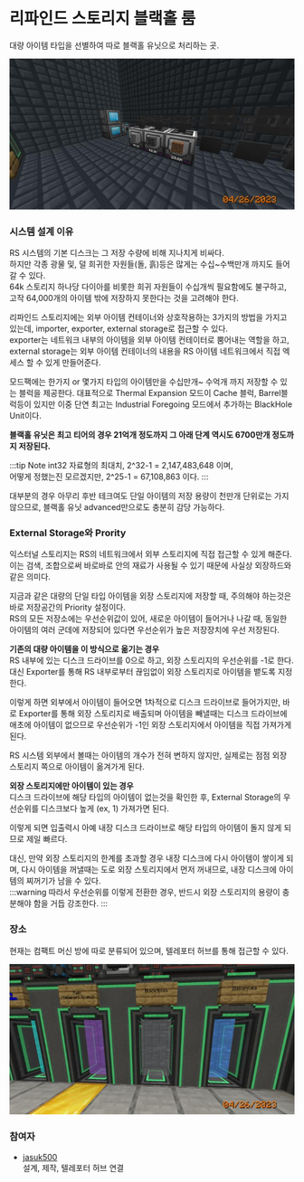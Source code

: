 # 리파인드 스토리지 블랙홀 룸

대량 아이템 타입을 선별하여 따로 블랙홀 유닛으로 처리하는 곳.

![asdf](../../asset/systems/rs_black_hole/main.jpg)

### 시스템 설계 이유
RS 시스템의 기본 디스크는 그 저장 수량에 비해 지나치게 비싸다.  
하지만 각종 광물 및, 덜 희귀한 자원들(돌, 흙)등은 많게는 수십~수백만개 까지도 들어갈 수 있다.  
64k 스토리지 하나당 다이아를 비롯한 희귀 자원들이 수십개씩 필요함에도 불구하고, 
고작 64,000개의 아이템 밖에 저장하지 못한다는 것을 고려해야 한다.

리파인드 스토리지에는 외부 아이템 컨테이너와 상호작용하는 3가지의 방법을 가지고 있는데,
importer, exporter, external storage로 접근할 수 있다.  
exporter는 네트워크 내부의 아이템을 외부 아이템 컨테이터로 뿜어내는 역할을 하고,
external storage는 외부 아이템 컨테이너의 내용을 RS 아이템 네트워크에서 직접 엑세스 할 수 있게 만들어준다.

모드팩에는 한가지 or 몇가지 타입의 아이템만을 수십만개~ 수억개 까지 저장할 수 있는 블럭을 제공한다.
대표적으로 Thermal Expansion 모드이 Cache 블럭, Barrel블럭등이 있지만 
이중 단연 최고는 Industrial Foregoing 모드에서 추가하는 BlackHole Unit이다.

**블랙홀 유닛은 최고 티어의 경우 21억개 정도까지 그 아래 단계 역시도 6700만개 정도까지 저장된다.**

:::tip Note
int32 자료형의 최대치, 2^32-1 = 2,147,483,648 이며,  
어떻게 정했는진 모르겠지만, 2^25-1 = 67,108,863 이다.
:::

대부분의 경우 아무리 후반 테크여도 단일 아이템의 저장 용량이 천만개 단위로는 가지 않으므로, 블랙홀 유닛 advanced만으로도 충분히 감당 가능하다.


### External Storage와 Prority

익스터널 스토리지는 RS의 네트워크에서 외부 스토리지에 직접 접근할 수 있게 해준다. 이는 검색, 조합으로써 바로바로 안의 재료가 사용될 수 있기 때문에 사실상 외장하드와 같은 의미다. 

지금과 같은 대량의 단일 타입 아이템을 외장 스토리지에 저장할 때, 주의해야 하는것은 바로 저장공간의 Priority 설정이다.  
RS의 모든 저장소에는 우선순위값이 있어, 새로운 아이템이 들어거나 나갈 때, 동일한 아이템의 여러 군데에 저장되어 있다면 우선순위가 높은 저장장치에 우선 저장된다.

**기존의 대량 아이템을 이 방식으로 옮기는 경우**  
RS 내부에 있는 디스크 드라이브를 0으로 하고, 외장 스토리지의 우선순위를 -1로 한다.
대신 Exporter를 통해 RS 내부로부터 끊임없이 외장 스토리지로 아이템을 뱉도록 지정한다.  

이렇게 하면 외부에서 아이템이 들어오면 1차적으로 디스크 드라이브로 들어가지만, 바로 Exporter를 통해 외장 스토리지로 배출되며
아이템을 빼낼때는 디스크 드라이브에 애초에 아이템이 없으므로 우선순위가 -1인 외장 스토리지에서 아이템을 직접 가져가게 된다.  

RS 시스템 외부에서 볼때는 아이템의 개수가 전혀 변하지 않지만, 실제로는 점점 외장 스토리지 쪽으로 아이템이 옮겨가게 된다.

**외장 스토리지에만 아이템이 있는 경우**  
디스크 드라이브에 해당 타입의 아이템이 없는것을 확인한 후, External Storage의 우선순위를 디스크보다 높게 (ex, 1) 가져가면 된다.

이렇게 되면 입출력시 아예 내장 디스크 드라이브로 해당 타입의 아이템이 돌지 않게 되므로 제일 빠르다.  

대신, 만약 외장 스토리지의 한계를 초과할 경우 내장 디스크에 다시 아이템이 쌓이게 되며, 다시 아이템을 꺼낼때는 도로 외장 스토리지에서 먼저 꺼내므로, 내장 디스크에 아이템의 찌꺼기가 남을 수 있다.  
:::warning 
따라서 우선순위를 이렇게 전환한 경우, 반드시 외장 스토리지의 용량이 충분해야 함을 거듭 강조한다.
:::

### 장소
현재는 컴팩트 머신 방에 따로 분류되어 있으며,
텔레포터 허브를 통해 접근할 수 있다.

![asdf](../../asset/systems/rs_black_hole/gate.jpg)

### 참여자
<!-- player_desc_open -->
- [jasuk500](../members/jasuk500.md)  
설계, 제작, 텔레포터 허브 연결
<!-- player_desc_close-->